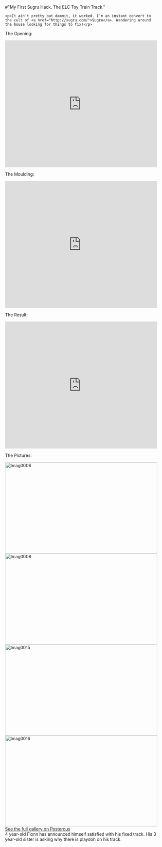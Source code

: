 #"My First Sugru Hack. The ELC Toy Train Track."


    <p>It ain't pretty but dammit, it worked. I'm an instant convert to the cult of <a href="http://sugru.com/">Sugru</a>. Wandering around the house looking for things to fix!</p>
<p>The Opening:</p>
<p><iframe src="http://www.youtube.com/embed/xPmm09wWDJI?wmode=transparent" allowfullscreen frameborder="0" height="417" width="500"></iframe></p>
<p></p>
<p>The Moulding:</p>
<p><iframe src="http://www.youtube.com/embed/vHm8A5IBiZw?wmode=transparent" allowfullscreen frameborder="0" height="417" width="500"></iframe></p>
<p></p>
<p>The Result:</p>
<p><iframe src="http://www.youtube.com/embed/JmlZycwiG6Y?wmode=transparent" allowfullscreen frameborder="0" height="417" width="500"></iframe></p>
<p></p>
<p>The Pictures:</p>
<p><div class='p_embed p_image_embed'>
<a href="http://getfile7.posterous.com/getfile/files.posterous.com/temp-2010-06-27/rDfJmrnxzrgoHpeEHyjBtxrxAtipuBCssvbpJDecEdbuyrwkdEBkyCCwFvtG/IMAG0006.jpg.scaled1000.jpg"><img alt="Imag0006" height="299" src="http://getfile4.posterous.com/getfile/files.posterous.com/temp-2010-06-27/rDfJmrnxzrgoHpeEHyjBtxrxAtipuBCssvbpJDecEdbuyrwkdEBkyCCwFvtG/IMAG0006.jpg.scaled500.jpg" width="500" /></a>
<a href="http://getfile4.posterous.com/getfile/files.posterous.com/temp-2010-06-27/AhrtjFFgAFHenykHovyIpGsvCFoAuCyodkrujvBGyHHFgtbhwkCeGfHGnhcw/IMAG0008.jpg.scaled1000.jpg"><img alt="Imag0008" height="299" src="http://getfile0.posterous.com/getfile/files.posterous.com/temp-2010-06-27/AhrtjFFgAFHenykHovyIpGsvCFoAuCyodkrujvBGyHHFgtbhwkCeGfHGnhcw/IMAG0008.jpg.scaled500.jpg" width="500" /></a>
<a href="http://getfile2.posterous.com/getfile/files.posterous.com/temp-2010-06-27/HCgaanmmbHbEjsxDyeqtgAkmyAJbtkBnfaGydFFIHfBtsCGCGpFpwvknElkJ/IMAG0015.jpg.scaled1000.jpg"><img alt="Imag0015" height="299" src="http://getfile0.posterous.com/getfile/files.posterous.com/temp-2010-06-27/HCgaanmmbHbEjsxDyeqtgAkmyAJbtkBnfaGydFFIHfBtsCGCGpFpwvknElkJ/IMAG0015.jpg.scaled500.jpg" width="500" /></a>
<a href="http://getfile9.posterous.com/getfile/files.posterous.com/temp-2010-06-27/fpyicBjCcHkrFqCafiwnCyCdjyEBqAEkmBipBmDIkajgIurFwsxImIhczomw/IMAG0016.jpg.scaled1000.jpg"><img alt="Imag0016" height="299" src="http://getfile3.posterous.com/getfile/files.posterous.com/temp-2010-06-27/fpyicBjCcHkrFqCafiwnCyCdjyEBqAEkmBipBmDIkajgIurFwsxImIhczomw/IMAG0016.jpg.scaled500.jpg" width="500" /></a>
<div class='p_see_full_gallery'><a href="http://conoroneill.posterous.com/my-first-sugru-hack-the-elc-toy-train-track">See the full gallery on Posterous</a></div>
</div>
4 year-old Fionn has announced himself satisfied with his fixed track. His 3 year-old sister is asking why there is playdoh on his track.</p>
  